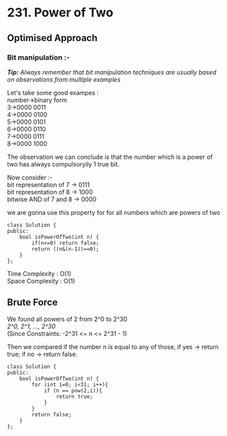 # 231. Power of Two

## Optimised Approach
### Bit manipulation :-
___Tip:__ Always remember that bit manipulation techniques are usually based on observations from multiple examples_

Let's take some good exampes :<br>
number->binary form<br>
3->0000 0011<br>
4->0000 0100<br>
5->0000 0101<br>
6->0000 0110<br>
7->0000 0111<br>
8->0000 1000<br>

The observation we can conclude is that the number which is a power of two has always compulsoryily 1 true bit.

Now consider :-<br>
bit representation of 7  -> 0111<br>
bit representation of 8  -> 1000<br>
bitwise AND of 7 and 8 -> 0000<br>

we are gonna use this property for for all numbers which are powers of two
```
class Solution {
public:
    bool isPowerOfTwo(int n) {
        if(n<=0) return false;
        return ((n&(n-1))==0);
    }
};
```

Time Complexity : O(1)<br>
Space Complexity : O(1)


## Brute Force
We found all powers of 2 from 2^0 to 2^30 <br>
_2^0, 2^1, ..., 2^30_<br>
(Since Constraints: -2^31 <= n <= 2^31 - 1)

Then we compared if the number n is equal to any of those, if yes -> return true; if no -> return false.

```
class Solution {
public:
    bool isPowerOfTwo(int n) {
        for (int i=0; i<31; i++){
            if (n == pow(2,i)){
                return true;
            }
        }
        return false;
    }
};
```